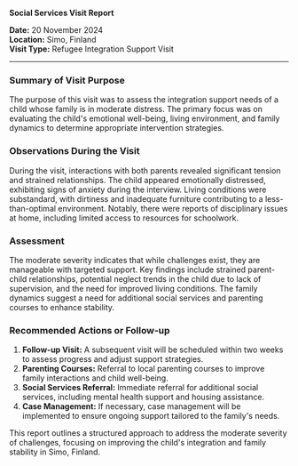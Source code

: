 

**Social Services Visit Report**

**Date:** 20 November 2024  
**Location:** Simo, Finland  
**Visit Type:** Refugee Integration Support Visit  

---

### **Summary of Visit Purpose**

The purpose of this visit was to assess the integration support needs of a child whose family is in moderate distress. The primary focus was on evaluating the child's emotional well-being, living environment, and family dynamics to determine appropriate intervention strategies.

### **Observations During the Visit**

During the visit, interactions with both parents revealed significant tension and strained relationships. The child appeared emotionally distressed, exhibiting signs of anxiety during the interview. Living conditions were substandard, with dirtiness and inadequate furniture contributing to a less-than-optimal environment. Notably, there were reports of disciplinary issues at home, including limited access to resources for schoolwork.

### **Assessment**

The moderate severity indicates that while challenges exist, they are manageable with targeted support. Key findings include strained parent-child relationships, potential neglect trends in the child due to lack of supervision, and the need for improved living conditions. The family dynamics suggest a need for additional social services and parenting courses to enhance stability.

### **Recommended Actions or Follow-up**

1. **Follow-up Visit:** A subsequent visit will be scheduled within two weeks to assess progress and adjust support strategies.
2. **Parenting Courses:** Referral to local parenting courses to improve family interactions and child well-being.
3. **Social Services Referral:** Immediate referral for additional social services, including mental health support and housing assistance.
4. **Case Management:** If necessary, case management will be implemented to ensure ongoing support tailored to the family's needs.

This report outlines a structured approach to address the moderate severity of challenges, focusing on improving the child's integration and family stability in Simo, Finland.